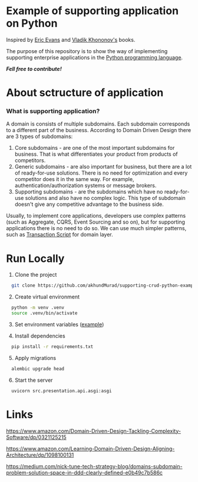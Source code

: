 
# Example of supporting application on Python

Inspired by [Eric Evans](https://www.amazon.com/Domain-Driven-Design-Tackling-Complexity-Software/dp/0321125215) and [Vladik Khononov's](https://www.amazon.com/Learning-Domain-Driven-Design-Aligning-Architecture/dp/1098100131) books.

The purpose of this repository is to show the way of implementing supporting enterprise applications
 in the [Python programming language](https://github.com/python).


**_Fell free to contribute!_**

# About sctructure of application
### What is supporting application?
A domain is consists of multiple subdomains. Each subdomain corresponds to a different part of the business.
According to Domain Driven Design there are 3 types of subdomains:
1. Core subdomains - are one of the most important subdomains for business. That is what differentiates your product from products of competitors.
2. Generic subdomains - are also important for business, but there are a lot of ready-for-use solutions. There is no need for optimization and every competitor does it in the same way. For example, authentication/authorization systems or message brokers.
3. Supporting subdomains - are the subdomains which have no ready-for-use solutions and also have no complex logic. This type of subdomain doesn't give any competitive advantage to the business side. 

Usually, to implement core applications, developers use complex patterns (such as Aggregate, CQRS, Event Sourcing and so on), but for supporting applications there is no need to do so. We can use much simpler patterns, such as [Transaction Script](https://martinfowler.com/eaaCatalog/transactionScript.html) for domain layer.

# Run Locally

1. Clone the project

```bash
  git clone https://github.com/akhundMurad/supporting-crud-python-example.git
```

2. Create virtual environment

```bash
  python -m venv .venv
  source .venv/bin/activate
```

3. Set environment variables ([example](envfiles/.envfile.example))

4. Install dependencies

```bash
  pip install -r requirements.txt
```

5. Apply migrations

```bash
  alembic upgrade head
```

6. Start the server

```bash
  uvicorn src.presentation.api.asgi:asgi
```

# Links
https://www.amazon.com/Domain-Driven-Design-Tackling-Complexity-Software/dp/0321125215

https://www.amazon.com/Learning-Domain-Driven-Design-Aligning-Architecture/dp/1098100131

https://medium.com/nick-tune-tech-strategy-blog/domains-subdomain-problem-solution-space-in-ddd-clearly-defined-e0b49c7b586c
